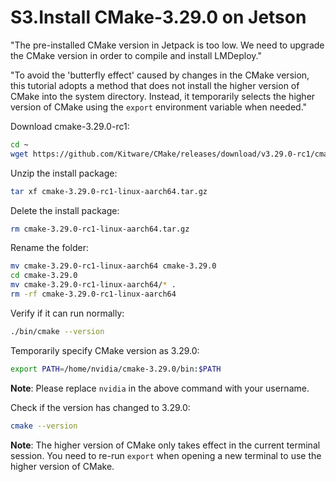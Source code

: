 # S3.Install CMake-3.29.0 on Jetson

"The pre-installed CMake version in Jetpack is too low. We need to upgrade the CMake version in order to compile and install LMDeploy."

"To avoid the 'butterfly effect' caused by changes in the CMake version, this tutorial adopts a method that does not install the higher version of CMake into the system directory. Instead, it temporarily selects the higher version of CMake using the `export` environment variable when needed."

Download cmake-3.29.0-rc1:

```sh
cd ~
wget https://github.com/Kitware/CMake/releases/download/v3.29.0-rc1/cmake-3.29.0-rc1-linux-aarch64.tar.gz
```

Unzip the install package:

```sh
tar xf cmake-3.29.0-rc1-linux-aarch64.tar.gz
```

Delete the install package:

```sh
rm cmake-3.29.0-rc1-linux-aarch64.tar.gz
```

Rename the folder:

```sh
mv cmake-3.29.0-rc1-linux-aarch64 cmake-3.29.0
cd cmake-3.29.0
mv cmake-3.29.0-rc1-linux-aarch64/* .
rm -rf cmake-3.29.0-rc1-linux-aarch64
```

Verify if it can run normally:

```sh
./bin/cmake --version
```

Temporarily specify CMake version as 3.29.0:

```sh
export PATH=/home/nvidia/cmake-3.29.0/bin:$PATH
```

**Note**: Please replace `nvidia` in the above command with your username.

Check if the version has changed to 3.29.0:

```sh
cmake --version
```

**Note**: The higher version of CMake only takes effect in the current terminal session. You need to re-run `export` when opening a new terminal to use the higher version of CMake.
